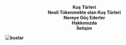 <p style="text-align:center;">
<b>Kuş Türleri<b><br /> 
Nesli Tükenmekte olan Kuş Türleri <br /> 
   Nereye Göç Ederler <br /> 
   Hakkımızda <br /> 
   İletişim <br /> 

![kuslar](https://user-images.githubusercontent.com/62503159/103457550-9a5c2180-4d00-11eb-8ff2-578fdc2c4e37.jpg)
